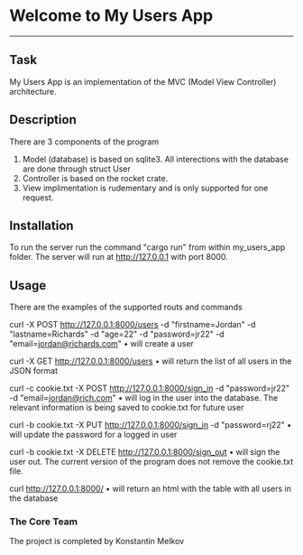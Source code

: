 # Welcome to My Users App
***

## Task
My Users App is an implementation of the MVC (Model View Controller) architecture.

## Description
There are 3 components of the program
1. Model (database) is based on sqlite3. All interections with the database are done through struct User
2. Controller is based on the rocket crate.
3. View implimentation is rudementary and is only supported for one request.

## Installation
To run the server run the command "cargo run" from within my_users_app folder.
The server will run at http://127.0.0.1 with port 8000.

## Usage
There are the examples of the supported routs and commands

curl -X POST http://127.0.0.1:8000/users -d "firstname=Jordan" -d "lastname=Richards" -d "age=22" -d "password=jr22" -d "email=jordan@richards.com"
• will create a user

curl -X GET http://127.0.0.1:8000/users
• will return the list of all users in the JSON format

curl -c cookie.txt -X POST http://127.0.0.1:8000/sign_in -d "password=jr22" -d "email=jordan@rich.com"
• will log in the user into the database. The relevant information is being saved to cookie.txt for future user

curl -b cookie.txt -X PUT http://127.0.0.1:8000/sign_in -d "password=rj22"
• will update the password for a logged in user

curl -b cookie.txt -X DELETE http://127.0.0.1:8000/sign_out
• will sign the user out. The current version of the program does not remove the cookie.txt file.

curl http://127.0.0.1:8000/
• will return an html with the table with all users in the database

### The Core Team
The project is completed by Konstantin Melkov